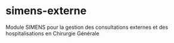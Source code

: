 # simens-externe
Module SIMENS pour la gestion des consultations externes et des hospitalisations en Chirurgie Générale
